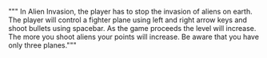 """ In Alien Invasion, the player has to stop the invasion of aliens on earth. The player will control a fighter plane using left and right arrow keys and shoot bullets using spacebar. As the game proceeds the level will increase. The more you shoot aliens your points will increase. Be aware that you have only three planes."""
